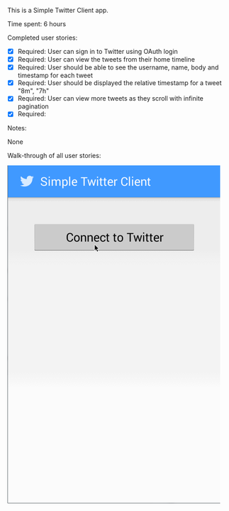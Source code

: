 This is a Simple Twitter Client app.

Time spent: 6 hours 

Completed user stories:

* [x] Required: User can sign in to Twitter using OAuth login
* [x] Required: User can view the tweets from their home timeline
* [x] Required: User should be able to see the username, name, body and timestamp for each tweet
* [x] Required: User should be displayed the relative timestamp for a tweet "8m", "7h" 
* [x] Required: User can view more tweets as they scroll with infinite pagination
* [x] Required: 

Notes:

None

Walk-through of all user stories:

![Video Walk-through of core requirements](SimpleTwitterClientCoreRequirements.gif)


